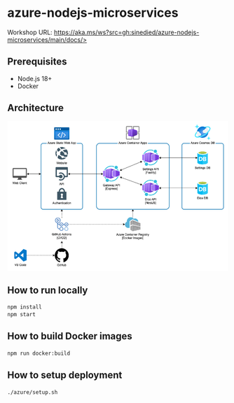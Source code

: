 # azure-nodejs-microservices

Workshop URL: https://aka.ms/ws?src=gh:sinedied/azure-nodejs-microservices/main/docs/>

## Prerequisites

- Node.js 18+
- Docker

## Architecture

<!-- can be edited with https://draw.io -->
![Application architecture](./docs/assets/architecture.drawio.png)

## How to run locally

```bash
npm install
npm start
```

## How to build Docker images

```bash
npm run docker:build
```

## How to setup deployment

```bash
./azure/setup.sh
```
